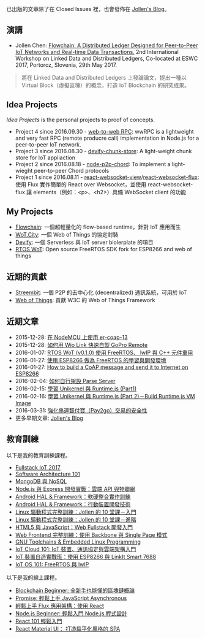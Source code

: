 已出版的文章除了在 Closed Issues 裡，也會發佈在 [Jollen's Blog](http://jollen.org/blog)。

## 演講

* Jollen Chen: [Flowchain: A Distributed Ledger Designed for Peer-to-Peer IoT Networks and Real-time Data Transactions.](https://sites.google.com/site/lddleswc17/program) 2nd International Workshop on Linked Data and Distributed Ledgers, Co-located at ESWC 2017, Portoroz, Slovenia, 29th May 2017.

> 將在 Linked Data and Distributed Ledgers 上發論論文，提出一種以 Virtual Block（虛擬區塊）的概念，打造 IoT Blockchain 的研究成果。

## Idea Projects

_Idea Projects_ is the personal projects to proof of concepts.

* Project 4 since 2016.09.30 - [web-to-web RPC](https://github.com/jollen/wwRPC): wwRPC is a lightweight and very fast RPC (remote producre call) implementation in Node.js for a peer-to-peer IoT network.
* Project 3 since 2016.08.30 - [devify-chunk-store](https://github.com/jollen/devify-chunk-store): A light-weight chunk store for IoT appliaction
* Project 2 since 2016.08.18 - [node-p2p-chord](https://github.com/jollen/node-p2p-chord): To implement a light-wieght peer-to-peer Chord protocols
* Project 1 since 2016.08.11 - [react-websocket-view](https://github.com/jollen/react-websocket-view)/[react-websocket-flux](https://github.com/jollen/react-websocket-flux): 使用 Flux 實作簡單的 React over Websocket，並使用 react-websocket-flux 讓 elements（例如：&lt;p&gt;、&lt;h2&gt;）具備 WebSocket client 的功能


## My Projects

* [Flowchain](https://github.com/flowchain): 一個超輕量化的 flow-based runtime，針對 IoT 應用而生
* [WoT.City](https://github.com/wotcity): 一個 Web of Things 的協定封裝
* [Devify](https://github.com/DevifyPlatform): 一個 Serverless 與 IoT server biolerplate 的項目
* [RTOS WoT](https://github.com/jollen/rtos-wot): Open source FreeRTOS SDK fork for ESP8266 and web of things

## 近期的貢獻

* [Streembit](https://github.com/streembit): 一個 P2P 的去中心化 (decentralized) 通訊系統，可用於 IoT
* [Web of Things](https://github.com/w3c/web-of-things-framework): 貢獻 W3C 的 Web of Things Framework

## 近期文章

* 2015-12-28: [在 NodeMCU 上使用 er-coap-13](https://github.com/jollen/blog/issues/1)
* 2015-12-28: [如何用 Wio Link 快速自製 GoPro Remote](https://github.com/jollen/blog/issues/6)
* 2016-01-07: [RTOS WoT (v0.1.0) 使用 FreeRTOS、 lwIP 與 C++ 元件重用](https://github.com/jollen/blog/issues/7)
* 2016-01-27: [使用 ESP8266 做為 FreeRTOS 的學習與開發環境](https://github.com/jollen/blog/issues/8)
* 2016-01-27: [How to build a CoAP message and send it to Internet on ESP8266](https://github.com/jollen/blog/issues/2)
* 2016-02-04: [如何自行架設 Parse Server](https://github.com/jollen/blog/issues/10)
* 2016-02-15: [學習 Unikernel 與 Runtime.js (Part1)](https://github.com/jollen/blog/issues/12)
* 2016-02-16: [學習 Unikernel 與 Runtime.js (Part 2)－Build Runtime.js VM Image](https://github.com/jollen/blog/issues/13)
* 2016-03-31: [強化串連智付寶（Pay2go）交易的安全性](https://github.com/jollen/blog/issues/18)
* 更多早期文章: [Jollen's Blog](http://jollen.org/blog)

## 教育訓練

以下是我的教育訓練課程。

* [Fullstack IoT 2017](https://www.mokoversity.com/iotschool)
* [Software Architecture 101](https://www.moko365.com/enterprise/ad101-software-architecture-101)
* [MongoDB 與 NoSQL](https://www.moko365.com/enterprise/ap102-mongodb-nosql)
* [Node.js 與 Express 開發實戰：雲端 API 與物聯網](https://www.moko365.com/enterprise/ap103-nodejs-express)
* [Android HAL & Framework：軟硬整合實作訓練](https://www.moko365.com/enterprise/af101-android-hal-framework-practical)
* [Android HAL & Framework：行動裝置開發技術](https://www.moko365.com/enterprise/af102-android-hal-framework-subsystems)
* [Linux 驅動程式完整訓練：Jollen 的 10 堂課－入門](https://www.moko365.com/enterprise/sp001-linux-device-driver-basic)
* [Linux 驅動程式完整訓練：Jollen 的 10 堂課－進階](https://www.moko365.com/enterprise/sp002-linux-device-drive-advanced)
* [HTML5 與 JavaScript：Web Fullstack 開發入門](https://www.moko365.com/enterprise/ap100-html5-javascript-apps-cloud)
* [Web Frontend 完整訓練：使用 Backbone 與 Single Page 模式](https://www.moko365.com/enterprise/ap101-html5-front-end)
* [GNU Toolchains & Embedded Linux Programming](https://www.moko365.com/enterprise/sp000-gnu-toolchains-embedded-linux-programming)
* [IoT Cloud 101: IoT 裝置、通訊協定與雲端架構入門](https://www.moko365.com/enterprise/wot101-protocols-architecture-101)
* [IoT 裝置自造實戰班：使用 ESP8266 與 LinkIt Smart 7688](https://www.moko365.com/enterprise/im101-esp8266-linkit-smart-7688)
* [IoT OS 101: FreeRTOS 與 lwIP](https://www.moko365.com/enterprise/iot100-freertos-iot-programming-101)

以下是我的線上課程。

* [Blockchain Beginner: 全新手也能懂的區塊鏈概論](https://www.mokoversity.com/course/Blockchain/Blockchain-Beginner)
* [Promise: 輕鬆上手 JavaScript Asynchronous](https://www.mokoversity.com/course/React/Promise-Beginner)
* [輕鬆上手 Flux 應用架構：使用 React](https://www.mokoversity.com/course/React/React-Flux-Beginner)
* [Node.js Beginner: 輕鬆入門 Node.js 程式設計](https://www.mokoversity.com/course/Nodejs/Nodejs-Beginner)
* [React 101 輕鬆入門](https://www.mokoversity.com/course/React/React-101-Online)
* [React Material UI： 打造扁平化風格的 SPA](https://www.mokoversity.com/course/React/React-Material-UI)
